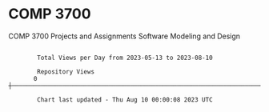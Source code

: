 # COMP 3700
COMP 3700 Projects and Assignments
Software Modeling and Design

```

        Total Views per Day from 2023-05-13 to 2023-08-10

        Repository Views
       0 ┼─────────────────────────────────────────────────────────────────────────────────────────

        Chart last updated - Thu Aug 10 00:00:08 2023 UTC
        
```
